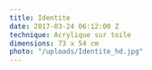 ```yaml
---
title: Identite
date: 2017-03-24 06:12:00 Z
technique: Acrylique sur toile
dimensions: 73 x 54 cm
photo: "/uploads/Identite_hd.jpg"
---
```


